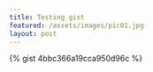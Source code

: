 ```yaml
---
title: Testing gist
featured: /assets/images/pic01.jpg
layout: post
---
```


{% gist 4bbc366a19cca950d96c %}

